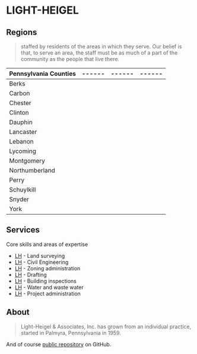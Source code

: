 # LIGHT-HEIGEL



## Regions 

>staffed by residents of the areas in which they serve.
>Our belief is that, to serve an area,
>the staff must be as much of a part of the community
>as the people that live there.

| Pennsylvania Counties | ------ | ------ | ------ |
| ------ | ------ |  ------ |  ------ | 
|Berks
|Carbon
|Chester
|Clinton
|Dauphin
|Lancaster
|Lebanon
|Lycoming
|Montgomery
|Northumberland
|Perry
|Schuylkill
|Snyder
|York

## Services

Core skills and areas of expertise

- [LH] - Land surveying
- [LH] - Civil Engineering
- [LH] - Zoning administration
- [LH] - Drafting
- [LH] - Building inspections
- [LH] - Water and waste water
- [LH] - Project administration

## About

> Light-Heigel & Associates, Inc. has grown from an individual practice, started in Palmyra, Pennsylvania in 1959.

And of course  [public repository][LH] on GitHub.

[//]: # (These are reference links used in the body of this note and get stripped out when the markdown processor does its job. There is no need to format nicely because it shouldn't be seen. Thanks SO - http://stackoverflow.com/questions/4823468/store-comments-in-markdown-syntax)

   [LH]: <https://github.com/LH/LH>

